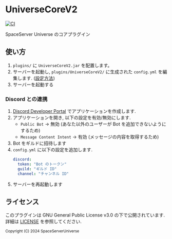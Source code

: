 # UniverseCoreV2

[![CI](https://github.com/SpaceServerUniverse/UniverseCoreV2/actions/workflows/ci.yaml/badge.svg)](https://github.com/SpaceServerUniverse/UniverseCoreV2/actions/workflows/ci.yaml)

SpaceServer Universe のコアプラグイン

## 使い方

1. `plugins/` に `UniverseCoreV2.jar` を配置します。
2. サーバーを起動し, `plugins/UniverseCoreV2/` に生成された `config.yml` を編集します. ([設定方法](#discord-との連携))
3. サーバーを起動する

### Discord との連携

1. [Discord Developer Portal](https://discord.com/developers/applications) でアプリケーションを作成します.
2. アプリケーションを開き, 以下の設定を有効/無効にします.
   - `Public Bot` -> 無効 (あなた以外のユーザーが Bot を追加できないようにするため)
   - `Message Content Intent` -> 有効 (メッセージの内容を取得するため)
3. Bot をギルドに招待します
4. `config.yml` に以下の設定を追加します.
   ```yaml
   discord:
     token: "Bot のトークン"
     guild: "ギルド ID"
     channel: "チャンネル ID"
   ```
5. サーバーを再起動します

## ライセンス

このプラグインは GNU General Public License v3.0 の下で公開されています. 詳細は [LICENSE](LICENSE) を参照してください.

<sub>
    Copyright (C) 2024 SpaceServerUniverse
</sub>
